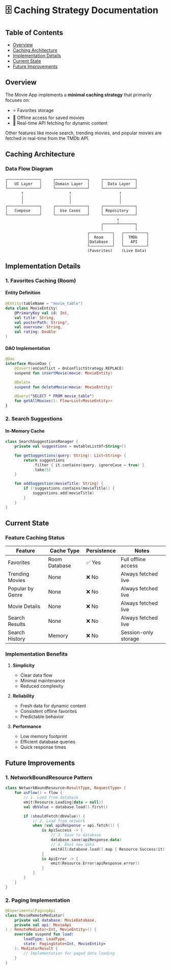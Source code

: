 # 🗄️ Caching Strategy Documentation

## Table of Contents
- [Overview](#overview)
- [Caching Architecture](#caching-architecture)
- [Implementation Details](#implementation-details)
- [Current State](#current-state)
- [Future Improvements](#future-improvements)

## Overview

The Movie App implements a **minimal caching strategy** that primarily focuses on:
- ⭐ Favorites storage
- 📱 Offline access for saved movies
- 🔄 Real-time API fetching for dynamic content

Other features like movie search, trending movies, and popular movies are fetched in real-time from the TMDb API.

## Caching Architecture

### Data Flow Diagram
```
┌──────────────┐     ┌──────────────┐     ┌──────────────┐
│   UI Layer   │     │Domain Layer  │     │  Data Layer  │
└──────────────┘     └──────────────┘     └──────────────┘
       ↑                    ↑                     ↑
       │                    │                     │
       │                    │                     │
┌──────────────┐     ┌──────────────┐     ┌──────────────┐
│   Compose    │     │  Use Cases   │     │ Repository   │
└──────────────┘     └──────────────┘     └──────────────┘
                                                 ↑
                                          ┌──────┴───────┐
                                          │              │
                                    ┌──────────┐   ┌──────────┐
                                    │  Room    │   │  TMDb    │
                                    │Database  │   │   API    │
                                    └──────────┘   └──────────┘
                                    (Favorites)    (Live Data)
```

## Implementation Details

### 1. Favorites Caching (Room)

#### Entity Definition
```kotlin
@Entity(tableName = "movie_table")
data class MovieEntity(
    @PrimaryKey val id: Int,
    val title: String,
    val posterPath: String?,
    val overview: String,
    val rating: Double
)
```

#### DAO Implementation
```kotlin
@Dao
interface MovieDao {
    @Insert(onConflict = OnConflictStrategy.REPLACE)
    suspend fun insertMovie(movie: MovieEntity)

    @Delete
    suspend fun deleteMovie(movie: MovieEntity)

    @Query("SELECT * FROM movie_table")
    fun getAllMovies(): Flow<List<MovieEntity>>
}
```

### 2. Search Suggestions

#### In-Memory Cache
```kotlin
class SearchSuggestionsManager {
    private val suggestions = mutableListOf<String>()

    fun getSuggestions(query: String): List<String> {
        return suggestions
            .filter { it.contains(query, ignoreCase = true) }
            .take(5)
    }

    fun addSuggestion(movieTitle: String) {
        if (!suggestions.contains(movieTitle)) {
            suggestions.add(movieTitle)
        }
    }
}
```

## Current State

### Feature Caching Status

| Feature            | Cache Type      | Persistence | Notes                    |
|-------------------|----------------|-------------|--------------------------|
| Favorites         | Room Database  | ✅ Yes      | Full offline access      |
| Trending Movies   | None           | ❌ No       | Always fetched live      |
| Popular by Genre  | None           | ❌ No       | Always fetched live      |
| Movie Details     | None           | ❌ No       | Always fetched live      |
| Search Results    | None           | ❌ No       | Always fetched live      |
| Search History    | Memory         | ❌ No       | Session-only storage     |

### Implementation Benefits

1. **Simplicity**
    - Clear data flow
    - Minimal maintenance
    - Reduced complexity

2. **Reliability**
    - Fresh data for dynamic content
    - Consistent offline favorites
    - Predictable behavior

3. **Performance**
    - Low memory footprint
    - Efficient database queries
    - Quick response times

## Future Improvements

### 1. NetworkBoundResource Pattern
```kotlin
class NetworkBoundResource<ResultType, RequestType> {
    fun asFlow() = flow {
        // 1. Load from database
        emit(Resource.Loading(data = null))
        val dbValue = database.load().first()

        if (shouldFetch(dbValue)) {
            // 2. Load from network
            when (val apiResponse = api.fetch()) {
                is ApiSuccess -> {
                    // 3. Save to database
                    database.save(apiResponse.data)
                    // 4. Emit new data
                    emitAll(database.load().map { Resource.Success(it) })
                }
                is ApiError -> {
                    emit(Resource.Error(apiResponse.error))
                }
            }
        }
    }
}
```

### 2. Paging Implementation
```kotlin
@ExperimentalPagingApi
class MovieRemoteMediator(
    private val database: MovieDatabase,
    private val api: MovieApi
) : RemoteMediator<Int, MovieEntity>() {
    override suspend fun load(
        loadType: LoadType,
        state: PagingState<Int, MovieEntity>
    ): MediatorResult {
        // Implementation for paged data loading
    }
}
```
